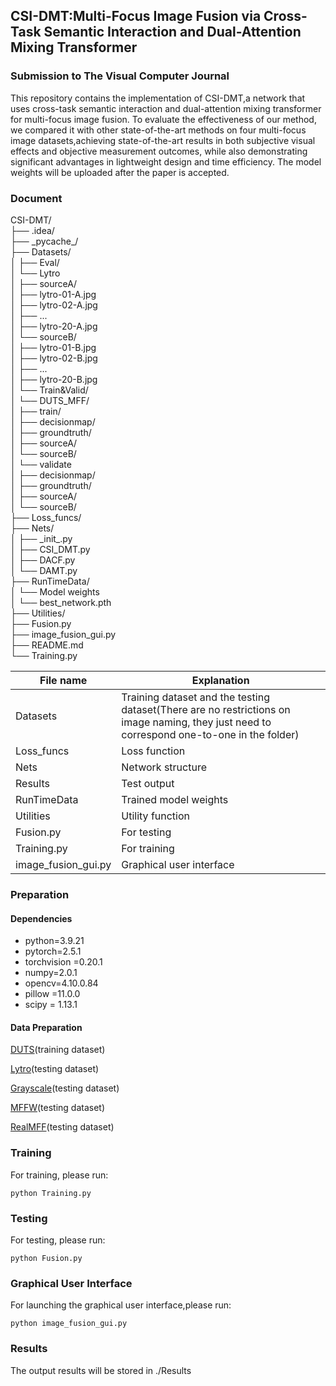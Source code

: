 ## **CSI-DMT:Multi-Focus Image Fusion via Cross-Task Semantic Interaction and Dual-Attention Mixing Transformer**

### Submission to The Visual Computer Journal

This repository contains the implementation of CSI-DMT,a network that uses cross-task semantic interaction and dual-attention mixing transformer for multi-focus image fusion. To evaluate the effectiveness of our method, we compared it with other state-of-the-art methods on four multi-focus image datasets,achieving state-of-the-art results in both subjective visual effects and objective measurement outcomes, while also demonstrating significant advantages in lightweight design and time efficiency. The model weights will be uploaded after the paper is accepted.

### Document

CSI-DMT/<br>
├── .idea/<br>
├── _pycache\_/<br>
├── Datasets/<br>
│   ├── Eval/<br>
│          └── Lytro<br>
│                 ├── sourceA/<br>
│                        ├── lytro-01-A.jpg<br>
│                        ├── lytro-02-A.jpg<br>
│                        ├── ...<br>
│                        ├── lytro-20-A.jpg<br>
│                 └── sourceB/<br>
│                        ├── lytro-01-B.jpg<br>
│                        ├── lytro-02-B.jpg<br>
│                        ├── ...    <br>
│                        ├── lytro-20-B.jpg<br>
│   └── Train&Valid/<br>
│          └── DUTS_MFF/<br>
│                 ├── train/<br>
│                        ├── decisionmap/<br>
│                        ├── groundtruth/<br>
│                        ├── sourceA/<br>
│                        └── sourceB/<br>
│                 └── validate<br>
│                        ├── decisionmap/<br>
│                        ├── groundtruth/<br>
│                        ├── sourceA/<br>
│                        └── sourceB/<br>
├── Loss_funcs/<br>
├── Nets/<br>
│   ├── _init\_.py<br>
│   ├── CSI_DMT.py<br>
│   ├── DACF.py<br>
│   └── DAMT.py<br>
├── RunTimeData/<br>
│   └── Model weights<br>
│          └── best_network.pth<br>
├── Utilities/<br>
├── Fusion.py<br>
├── image_fusion_gui.py<br>
├── README.md<br>
└── Training.py

| File name           | Explanation                                                  |
| ------------------- | ------------------------------------------------------------ |
| Datasets            | Training dataset and the testing dataset(There are no restrictions on image naming, they just need to correspond one-to-one in the folder) |
| Loss_funcs          | Loss function                                                |
| Nets                | Network structure                                            |
| Results             | Test output                                                  |
| RunTimeData         | Trained model weights                                        |
| Utilities           | Utility function                                             |
| Fusion.py           | For testing                                                  |
| Training.py         | For training                                                 |
| image_fusion_gui.py | Graphical user interface                                     |

### Preparation

#### Dependencies

- python=3.9.21
- pytorch=2.5.1
- torchvision =0.20.1
- numpy=2.0.1
- opencv=4.10.0.84
- pillow =11.0.0
- scipy = 1.13.1 

#### Data Preparation

[DUTS](https://paperswithcode.com/dataset/duts)(training dataset)

[Lytro](https://mansournejati.ece.iut.ac.ir/content/lytro-multi-focus-dataset)(testing dataset)

[Grayscale](https://github.com/yuliu316316/MFIF/tree/master/sourceimages/grayscale)(testing dataset)

[MFFW](https://github.com/lmn-ning/ImageFusion/tree/main/FusionDiff/Dataset/Multi-Focus-Images/valid)(testing dataset)

[RealMFF](https://github.com/Zancelot/Real-MFF)(testing dataset)

### Training

For training, please run:

`python Training.py`

### Testing

For testing, please run:

`python Fusion.py`

### Graphical User Interface

For launching the graphical user interface,please run:

`python image_fusion_gui.py`

### Results

The output results will be stored in ./Results
